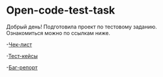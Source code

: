 # Open-code-test-task
Добрый день! Подготовила проект по тестовому заданию. Ознакомиться можно по ссылкам ниже.

-[Чек-лист](Chec-list.md)

-[Тест-кейсы](Test-case.md)

-[Баг-репорт](Bugs.md)






